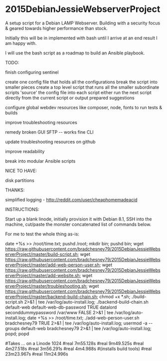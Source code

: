 # 2015DebianJessieWebserverProject
A setup script for a Debian LAMP Webserver.
Building with a security focus & geared towards higher performance than stock.


Initially this will be in implemented with bash until I arrive at an end result I am happy with.

I will use the bash script as a roadmap to build an Ansible playbook.


TODO:

finish configuring sentinel

create one config file that holds all the configurations
break the script into smaller pieces
create a top level script that runs all the smaller subordinate scripts
'source' the config file into each script
either run the next script directly from the current script or output prepared suggestions

configure global webdev resources like composer, node, fonts to run tests & builds

improve troubleshooting resources

remedy broken GUI SFTP -- works fine CLI

update troubleshooting resources on github

improve readability

break into modular Ansible scripts


NICE TO HAVE:

disk partitions

THANKS:

simplified logging - http://reddit.com/user/cheaphomemadeacid


INSTRUCTIONS:

Start up a blank linode, initially provision it with Debian 8.1, SSH into the machine, cut/paste the monster concatenated list of commands below.

For me to test the whole thing as-is:

date +%s >> /root/time.txt; pushd /root; mkdir bin; pushd bin; wget https://raw.githubusercontent.com/bradchesney79/2015DebianJessieWebserverProject/master/build-script.sh; wget https://raw.githubusercontent.com/bradchesney79/2015DebianJessieWebserverProject/master/add-web-person-user.sh; wget https://raw.githubusercontent.com/bradchesney79/2015DebianJessieWebserverProject/master/add-website.sh; wget https://raw.githubusercontent.com/bradchesney79/2015DebianJessieWebserverProject/master/troubleshooting.sh; wget https://raw.githubusercontent.com/bradchesney79/2015DebianJessieWebserverProject/master/backend-build-chain.sh; chmod +x *.sh; ./build-script.sh 2>&1 | tee /var/log/auto-install.log; ./backend-build-chain.sh default-web default-web-db-password TRUE datalord seconddummypassword /var/www FALSE 2>&1 | tee /var/log/auto-install.log; date +%s >> /root/time.txt; ./add-web-person-user.sh bradchesney79 TRUE 2>&1 | tee /var/log/auto-install.log; usermod -a --groups default-web bradchesney79 2>&1 | tee /var/log/auto-install.log; popd; popd

#Takes ... on a Linode 1024
#real    7m55.128s
#real    9m49.525s
#real    4m27.518s
#real    3m56.291s
#real    4m4.988s
#(installs build tools)
#real   23m23.967s
#real   11m24.996s